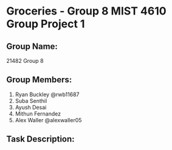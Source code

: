 # Groceries - Group 8 MIST 4610 Group Project 1

## Group Name:
21482 Group 8

## Group Members:

1. Ryan Buckley @rwb11687
2. Suba Senthil
3. Ayush Desai
4. Mithun Fernandez
5. Alex Waller @alexwaller05

## Task Description:
